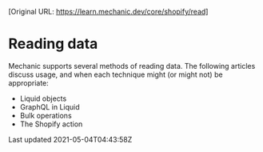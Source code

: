 [Original URL: https://learn.mechanic.dev/core/shopify/read]

# Reading data

Mechanic supports several methods of reading data. The following articles discuss usage, and when each technique might (or might not) be appropriate:

- Liquid objects
- GraphQL in Liquid
- Bulk operations
- The Shopify action

Last updated 2021-05-04T04:43:58Z